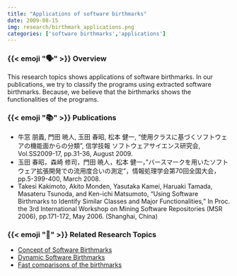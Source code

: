 ```yaml
---
title: "Applications of software birthmarks"
date: 2009-08-15
img: research/birthmark_applications.png
categories: ['software birthmarks','applications']
---
```


### {{< emoji ":speaking_head:" >}} Overview

This research topics shows applications of software birthmarks.
In our publications, we try to classify the programs using extracted software birthmarks.
Because, we believe that the birthmarks shows the functionalities of the programs.


### {{< emoji ":books:" >}} Publications

* 牛窓 朋義, 門田 暁人, 玉田 春昭, 松本 健一, “使用クラスに基づくソフトウェアの機能面からの分類”, 信学技報 ソフトウェアサイエンス研究会, Vol.SS2009-17, pp.31-36, August 2009.
* 玉田 春昭，森崎 修司，門田 暁人，松本 健一，”バースマークを用いたソフトウェア拡張開発での流用度合いの測定”，情報処理学会第70回全国大会，pp.5-399-400, March 2008.
* Takesi Kakimoto, Akito Monden, Yasutaka Kamei, Haruaki Tamada, Masateru Tsunoda, and Ken-ichi Matsumoto, “Using Software Birthmarks to Identify Similar Classes and Major Functionalities,” In Proc. the 3rd International Workshop on Mining Software Repositories (MSR 2006), pp.171-172, May 2006. (Shanghai, China)

### {{< emoji ":handshake:" >}} Related Research Topics

* [Concept of Software Birthmarks](../birthmark_concept)
* [Dynamic Software Birthmarks](../dynamic_birthmarks)
* [Fast comparisons of the birthmarks](../birthmark_fast_comparison)
